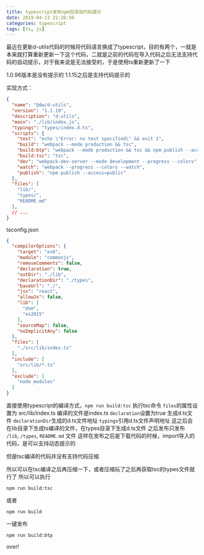 ```yaml
---
title: typescript发布npm包添加代码提示
date: 2019-04-13 22:26:56
categories: typescript
tags: [ts, js]
---
```


最近在更新d-utils代码的时候将代码语言换成了typescript，目的有两个，一就是本来就打算重新更新一下这个代码，二就是之前的代码在导入代码之后无法支持代码的自动提示，对于我来说是无法接受的，于是使用ts重新更新了一下

1.0.96版本是没有提示的
1.1.15之后是支持代码提示的

实现方式：
```json
{
  "name": "@dw/d-utils",
  "version": "1.1.19",
  "description": "d-utils",
  "main": "./lib/index.js",
  "typings": "types/index.d.ts",
  "scripts": {
    "test": "echo \"Error: no test specified\" && exit 1",
    "build": "webpack --mode production && tsc",
    "build:btp": "webpack --mode production && tsc && npm publish --access=public",
    "build:tsc": "tsc",
    "dev": "webpack-dev-server --mode development --progress --colors",
    "watch": "webpack --progress --colors --watch",
    "publish": "npm publish --access=public"
  },
  "files": [
    "lib/",
    "types/",
    "README.md"
  ],
  // ...
}
```
tsconfig.json
```json
{
  "compilerOptions": {
    "target": "es6", 
    "module": "commonjs",
    "removeComments": false,
    "declaration": true,
    "outDir": "./lib",
    "declarationDir": "./types",
    "baseUrl": "./",
    "jsx": "react",
    "allowJs": false,
    "lib": [
      "dom",
      "es2015"
    ],
    "sourceMap": false,
    "noImplicitAny": false
  },
  "files": [
    "./src/lib/index.ts"
  ],
  "include": [
    "src/lib/*.ts"
  ],
  "exclude": [
    "node_modules"
  ]
}
```

直接使用typescript的编译方式，`npm run build:tsc` 执行tsc命令
`files`的属性设置为 src/lib/index.ts  编译的文件是index.ts
`declaration`设置为true 生成d.ts文件
`declarationDir`生成的d.ts文件地址
`typings`引用d.ts文件声明地址
这之后会在lib目录下生成ts编译的文件，在types目录下生成d.ts文件
之后发布只发布 `/lib`, `/types`, `README.md` 文件
这样在发布之后是下载代码的时候，import导入的代码，是可以支持动态提示的

但是tsc编译的代码并没有支持代码压缩

所以可以在tsc编译之后再压缩一下，或者压缩玩了之后再获取tsc的types文件就行了
所以可以执行 
```code
npm run build:tsc
```
或者
```code
npm run build
```
一键发布
```code
npm run build:btp
```

over!
